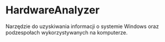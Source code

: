 # HardwareAnalyzer

Narzędzie do uzyskiwania informacji o systemie Windows oraz podzespołach wykorzystywanych na komputerze.